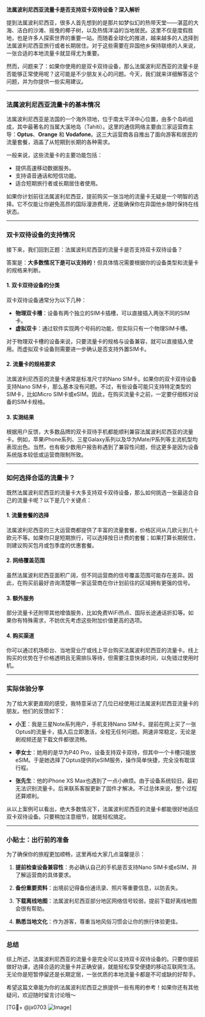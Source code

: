 **法属波利尼西亚流量卡是否支持双卡双待设备？深入解析**

提到法属波利尼西亚，很多人首先想到的是那片如梦似幻的热带天堂——湛蓝的大海、洁白的沙滩、摇曳的椰子树，以及热情洋溢的当地居民。这里不仅是度假胜地，也是许多人探索世界的重要一站。而随着全球化的推进，越来越多的人选择到法属波利尼西亚旅行或者长期居住。对于这些需要在异国他乡保持联络的人来说，一张合适的本地流量卡就显得尤为重要。

然而，问题来了：如果你使用的是双卡双待设备，那么法属波利尼西亚的流量卡是否能够正常使用呢？这可能是不少朋友关心的问题。今天，我们就来详细解答这个问题，并为你提供一些实用建议。

---

### 法属波利尼西亚流量卡的基本情况

法属波利尼西亚是法国的一个海外领地，位于南太平洋中心位置，由多个岛屿组成，其中最著名的当属大溪地岛（Tahiti）。这里的通信网络主要由三家运营商主导：**Optus**、**Orange** 和 **Vodafone**。这三大运营商各自推出了面向游客和居民的流量套餐，涵盖了从短期到长期的各种需求。

一般来说，这些流量卡的主要功能包括：

- 提供高速移动数据服务。
- 支持语音通话和短信功能。
- 适合短期旅行者或长期居住者使用。

如果你计划前往法属波利尼西亚，提前购买一张当地的流量卡无疑是一个明智的选择。它不仅能让你避免高昂的国际漫游费用，还能确保你在异国他乡随时保持在线状态。

---

### 双卡双待设备的支持情况

接下来，我们回到正题：法属波利尼西亚的流量卡是否支持双卡双待设备？

答案是：**大多数情况下是可以支持的**！但具体情况需要根据你的设备类型和流量卡的规格来判断。

#### 1. **双卡双待设备的分类**
双卡双待设备通常分为以下几种：
- **物理双卡槽**：设备有两个独立的SIM卡插槽，可以直接插入两张不同的SIM卡。
- **虚拟双卡**：通过软件实现两个号码的功能，但实际只有一个物理SIM卡槽。

对于物理双卡槽的设备来说，只要流量卡的规格与设备兼容，就可以直接插入使用。而虚拟双卡设备则需要进一步确认是否支持外置SIM卡。

#### 2. **流量卡的规格要求**
法属波利尼西亚的流量卡通常是标准尺寸的Nano SIM卡。如果你的双卡双待设备支持Nano SIM卡，那么基本没有问题。不过，有些设备可能只支持特定类型的SIM卡，比如Micro SIM卡或eSIM。因此，在购买流量卡之前，一定要仔细核对设备的SIM卡规格。

#### 3. **实测结果**
根据用户反馈，大多数品牌的双卡双待手机都能顺利兼容法属波利尼西亚的流量卡。例如，苹果iPhone系列、三星Galaxy系列以及华为Mate/P系列等主流机型均表现出色。当然，也有极少数用户报告称遇到了兼容性问题，但这更多是因为设备系统版本较低或运营商限制所致。

---

### 如何选择合适的流量卡？

既然法属波利尼西亚的流量卡大多支持双卡双待设备，那么如何挑选一张最适合自己的流量卡呢？以下是几个关键点：

#### 1. **流量套餐的选择**
法属波利尼西亚的三大运营商都提供了丰富的流量套餐，价格区间从几欧元到几十欧元不等。如果你只是短期旅行，可以选择按日计费的套餐；如果打算长期居住，则建议购买包月或包季度的优惠套餐。

#### 2. **网络覆盖范围**
虽然法属波利尼西亚面积广阔，但不同运营商的信号覆盖范围可能存在差异。因此，在购买前最好咨询清楚哪一家运营商在你计划前往的区域拥有更强的信号。

#### 3. **额外服务**
部分流量卡还附带其他增值服务，比如免费WiFi热点、国际长途通话折扣等。如果你有特殊需求，不妨优先考虑这些附加价值更高的选项。

#### 4. **购买渠道**
你可以通过机场柜台、当地营业厅或线上平台购买法属波利尼西亚的流量卡。线上购买的优势在于价格透明且无需排队等待，但需要注意快递时间，以免错过使用时机。

---

### 实际体验分享

为了给大家更直观的感受，我特意采访了几位已经使用过法属波利尼西亚流量卡的朋友。他们的反馈如下：

- **小王**：我是三星Note系列用户，手机支持Nano SIM卡。提前在网上买了一张Optus的流量卡，插入后立即激活，全程无任何问题。网速非常稳定，无论是刷视频还是下载文件都很流畅。
  
- **李女士**：她用的是华为P40 Pro，设备支持双卡双待，但其中一个卡槽只能放eSIM。于是她选择了Optus提供的eSIM服务，操作简单快捷，完全没有耽误行程。

- **张先生**：他的iPhone XS Max也遇到了一点小麻烦。由于设备系统较旧，最初无法识别流量卡。后来联系客服更新了固件才解决。不过总体来说，整个过程还算顺利。

从以上案例可以看出，绝大多数情况下，法属波利尼西亚的流量卡都能很好地适应双卡双待设备。只要稍加注意细节，就能轻松搞定。

---

### 小贴士：出行前的准备

为了确保你的旅程更加顺畅，这里再给大家几点温馨提示：

1. **提前检查设备兼容性**：务必确认自己的手机是否支持Nano SIM卡或eSIM，并了解运营商的具体要求。
   
2. **备份重要资料**：出境前记得备份通讯录、照片等重要信息，以防丢失。

3. **下载离线地图**：法属波利尼西亚部分地区网络信号较弱，提前下载好离线地图会很有帮助。

4. **熟悉当地文化**：作为游客，尊重当地风俗习惯会让你的旅行体验更佳。

---

### 总结

综上所述，法属波利尼西亚的流量卡是完全可以支持双卡双待设备的。只要你提前做好功课，选择合适的流量卡并正确安装，就能轻松享受便捷的移动互联网生活。无论你是短暂停留还是长期定居，一张优质的本地流量卡都是不可或缺的好帮手。

希望这篇文章能为你的法属波利尼西亚之旅提供一些有用的参考！如果你还有其他疑问，欢迎随时留言讨论哦～

[TG💪+ @jx0703 ![Image](https://github.com/user-attachments/assets/dbca1d08-cadb-493c-b0ec-ad6f7a83f270)]